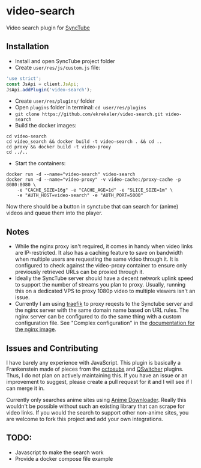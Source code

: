 # video-search

Video search plugin for [SyncTube](https://github.com/RblSb/SyncTube)

## Installation

- Install and open SyncTube project folder
- Create `user/res/js/custom.js` file:
```js
'use strict';
const JsApi = client.JsApi;
JsApi.addPlugin('video-search');
```
- Create `user/res/plugins/` folder
- Open `plugins` folder in terminal: `cd user/res/plugins`
- `git clone https://github.com/ekrekeler/video-search.git video-search`
- Build the docker images:
```
cd video-search
cd video_search && docker build -t video-search . && cd ..
cd proxy && docker build -t video-proxy
cd ../..
```
- Start the containers:
```
docker run -d --name="video-search" video-search
docker run -d --name="video-proxy" -v video-cache:/proxy-cache -p 8080:8080 \
    -e "CACHE_SIZE=16g" -e "CACHE_AGE=1d" -e "SLICE_SIZE=1m" \
    -e "AUTH_HOST=video-search" -e "AUTH_PORT=5000"
```

Now there should be a button in synctube that can search for (anime) videos and queue them into the player.

## Notes
- While the nginx proxy isn't required, it comes in handy when video links are IP-restricted. It also has a caching feature to save on bandwidth when multiple users are requesting the same video through it. It is configured to check against the video-proxy container to ensure only previously retrieved URLs can be proxied through it.
- Ideally the SyncTube server should have a decent network uplink speed to support the number of streams you plan to proxy. Usually, running this on a dedicated VPS to proxy 1080p video to multiple viewers isn't an issue.
- Currently I am using [traefik](https://doc.traefik.io/traefik/) to proxy reqests to the Synctube server and the nginx server with the same domain name based on URL rules. The nginx server can be configured to do the same thing with a custom configuration file. See "Complex configuration" in the [documentation for the nginx image](https://hub.docker.com/_/nginx).

## Issues and Contributing

I have barely any experience with JavaScript. This plugin is basically a Frankenstein made of pieces from the [octosubs](https://github.com/RblSb/SyncTube-octosubs) and [QSwitcher](https://github.com/aNNiMON/SyncTube-QSwitcher) plugins. Thus, I do not plan on actively maintaining this. If you have an issue or an improvement to suggest, please create a pull request for it and I will see if I can merge it in.

Currently only searches anime sites using [Anime Downloader](https://github.com/anime-dl/anime-downloader). Really this wouldn't be possible without such an existing library that can scrape for video links. If you would the search to support other non-anime sites, you are welcome to fork this project and add your own integrations.

## TODO:

 - Javascript to make the search work
 - Provide a docker compose file example
